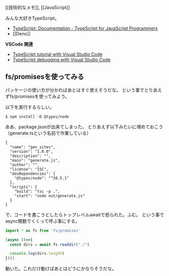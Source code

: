 [[技術的なメモ]], [[JavaScript]]

みんな大好きTypeScript。

- [TypeScript: Documentation - TypeScript for JavaScript Programmers](https://www.typescriptlang.org/docs/handbook/typescript-in-5-minutes.html)
- [[Deno]]

**VSCode 関連**

- [TypeScript tutorial with Visual Studio Code](https://code.visualstudio.com/docs/typescript/typescript-tutorial)
- [TypeScript debugging with Visual Studio Code](https://code.visualstudio.com/docs/typescript/typescript-debugging)

## fs/promisesを使ってみる

パッケージの使い方が分かればあとはすぐ使えそうだな。
という事でとりあえずfs/promisesを使ってみよう。

以下を実行するらしい。

```
$ npm install -D @types/node
```

ああ、package.jsonが出来てしまった。
とりあえず以下みたいに埋めておこう（generate.tsという名前で作業している）

```
{
  "name": "gen_sites",
  "version": "1.0.0",
  "description": "",
  "main": "generate.js",
  "author": "",
  "license": "ISC",
  "devDependencies": {
    "@types/node": "^20.5.1"
  },
  "scripts": {
    "build": "tsc -p .",
    "start": "node out/generate.js"
  }
}
```

で、コードを書こうとしたらトップレベルawaitで怒られた。ふむ。
という事でasync関数でくくって呼ぶ事にする。

```typescript
import * as fs from 'fs/promises'

(async ()=>{
  const dirs = await fs.readdir("./")

  console.log(dirs.length)
})()
```

動いた。これだけ動けばあとはどうにかなりそうだな。